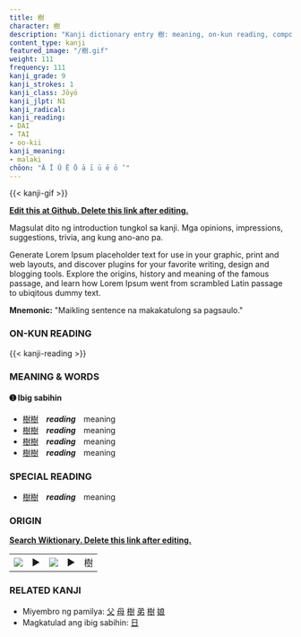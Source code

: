 ```yaml
---
title: 樹
character: 樹
description: "Kanji dictionary entry 樹: meaning, on-kun reading, compounds, origin, related kanji"
content_type: kanji
featured_image: "/樹.gif"
weight: 111
frequency: 111
kanji_grade: 9
kanji_strokes: 1
kanji_class: Jōyō
kanji_jlpt: N1
kanji_radical: 
kanji_reading: 
- DAI
- TAI
- oo-kii
kanji_meaning:
- malaki
chōon: "Ā Ī Ū Ē Ō ā ī ū ē ō ’"
---
```

[//]: # (Don't edit the line below. Kanji animated GIF code is automatically generated.)
{{< kanji-gif >}}

[//]: # (Edit below this line.)

**[Edit this at Github. Delete this link after editing.](https://github.com/tim0g/tim/tree/main/content/kanji/樹/index.md)**

Magsulat dito ng introduction tungkol sa kanji. Mga opinions, impressions, suggestions, trivia, ang kung ano-ano pa.

Generate Lorem Ipsum placeholder text for use in your graphic, print and web layouts, and discover plugins for your favorite writing, design and blogging tools. Explore the origins, history and meaning of the famous passage, and learn how Lorem Ipsum went from scrambled Latin passage to ubiqitous dummy text.
 
**Mnemonic:** "Maikling sentence na makakatulong sa pagsaulo."

### ON-KUN READING

[//]: # (Don't edit the line below. ON-KUN READING code is automatically generated.)
{{< kanji-reading >}}

### MEANING & WORDS

#### ➊ **Ibig sabihin**
  - [樹](../樹)[樹](../樹)　***reading***　meaning
  - [樹](../樹)[樹](../樹)　***reading***　meaning
  - [樹](../樹)[樹](../樹)　***reading***　meaning
  - [樹](../樹)[樹](../樹)　***reading***　meaning

### SPECIAL READING
  - [樹](../樹)[樹](../樹)　***reading***　meaning

### ORIGIN

**[Search Wiktionary. Delete this link after editing.](https://wiktionary.org/wiki/樹)**
<table class="kanji-table"><tr><td>
<img src="60px-樹-bronze.svg.png">
</td><td>▶</td><td>
<img src="60px-樹-oracle.svg.png">
</td><td>▶</td>
<td class="kanji-origin">樹</td>
</tr></table>

### RELATED KANJI
- Miyembro ng pamilya: [父](../父) [母](../母) [樹](../樹) [弟](../弟) [樹](../樹) [娘](../娘)
- Magkatulad ang ibig sabihin: [日](../日)
